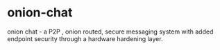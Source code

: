 # onion-chat
onion chat - a P2P , onion routed, secure messaging system with added endpoint security through a hardware hardening layer.
